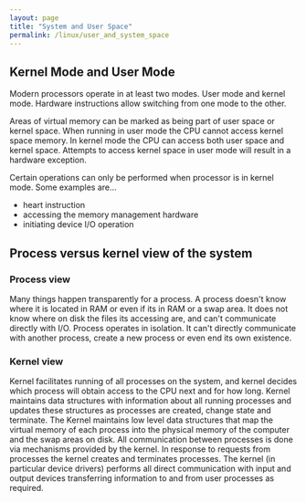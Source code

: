 ```yaml
---
layout: page
title: "System and User Space"
permalink: /linux/user_and_system_space
---
```


## Kernel Mode and User Mode

Modern processors operate in at least two modes. User mode and kernel mode. Hardware instructions allow switching from one mode to the other.  

Areas of virtual memory can be marked as being part of user space or kernel space.  When running in user mode the CPU cannot access kernel space memory. In kernel mode the CPU can access both user space and kernel space. Attempts to access kernel space in user mode will result in a hardware exception.

Certain operations can only be performed when processor is in kernel mode.  Some examples are…

* heart instruction
* accessing the memory management hardware
* initiating device I/O operation

## Process versus kernel view of the system

### Process view

Many things happen transparently for a process. A process doesn't know where it is located in RAM or even if its in RAM or a swap area. It does not know where on disk the files its accessing are, and can't communicate directly with I/O. Process operates in isolation. It can't directly communicate with another process, create a new process or even end its own existence.

### Kernel view

Kernel facilitates running of all processes on the system, and kernel decides which process will obtain access to the CPU next and for how long. Kernel maintains data structures with information about all running processes and updates these structures as processes are created, change state and terminate. The Kernel maintains low level data structures that map the virtual memory of each process into the physical memory of the computer and the swap areas on disk. All communication between processes is done via mechanisms provided by the kernel. In response to requests from processes the kernel creates and terminates processes. The kernel (in particular device drivers) performs all direct communication with input and output devices transferring information to and from user processes as required.
